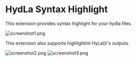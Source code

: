 # HydLa Syntax Highlight
This extension provides syntax highlight for your hydla files.

![screenshot1.png](https://user-images.githubusercontent.com/39757050/72228104-ff49d380-35e6-11ea-9a08-ea10a4211db8.png)

This extension also supports highlightint HyLaGI's outputs.

![screenshot2.png](https://user-images.githubusercontent.com/39757050/72231726-6627b680-3600-11ea-9594-3bcaeb299284.png)
![screenshot3.png](https://user-images.githubusercontent.com/39757050/72230735-d7fd0180-35fa-11ea-9b62-8a95f0e3d94e.png)
